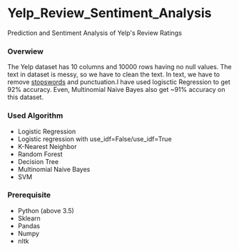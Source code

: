 # Yelp_Review_Sentiment_Analysis
Prediction and  Sentiment Analysis of Yelp's Review Ratings



### Overwiew
The Yelp dataset has 10 columns and 10000 rows having no null values. The text in dataset is messy, so we have to clean the text. In text, we have to remove [stopswords](https://en.wikipedia.org/wiki/Stop_words) and punctuation.I have used logisctic Regression to get 92% accuracy. Even, Multinomial Naive Bayes also get ~91% accuracy on this dataset.

### Used Algorithm

- Logistic Regression 
- Logistic regression with use_idf=False/use_idf=True
- K-Nearest Neighbor
- Random Forest
- Decision Tree
- Multinomial Naive Bayes
- SVM

### Prerequisite

- Python (above 3.5)
- Sklearn
- Pandas
- Numpy
- nltk
